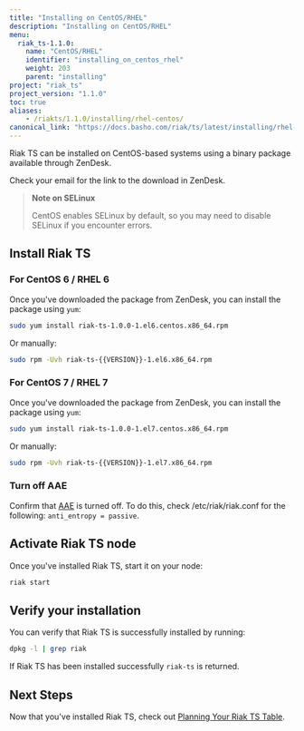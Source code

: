```yaml
---
title: "Installing on CentOS/RHEL"
description: "Installing on CentOS/RHEL"
menu:
  riak_ts-1.1.0:
    name: "CentOS/RHEL"
    identifier: "installing_on_centos_rhel"
    weight: 203
    parent: "installing"
project: "riak_ts"
project_version: "1.1.0"
toc: true
aliases:
    - /riakts/1.1.0/installing/rhel-centos/
canonical_link: "https://docs.basho.com/riak/ts/latest/installing/rhel-centos"
---
```


[concept aae]: /riak/kv/2.1.3/learn/concepts/active-anti-entropy
[planning]: ../using/planning

Riak TS can be installed on CentOS-based systems using a binary
package available through ZenDesk.

Check your email for the link to the download in ZenDesk.

>**Note on SELinux**
>
>CentOS enables SELinux by default, so you may need to disable SELinux if
you encounter errors.


## Install Riak TS

### For CentOS 6 / RHEL 6

Once you've downloaded the package from ZenDesk, you can install the package using `yum`:

```bash
sudo yum install riak-ts-1.0.0-1.el6.centos.x86_64.rpm
```

Or manually:

```bash
sudo rpm -Uvh riak-ts-{{VERSION}}-1.el6.x86_64.rpm
```


### For CentOS 7 / RHEL 7

Once you've downloaded the package from ZenDesk, you can install the package using `yum`:

```bash
sudo yum install riak-ts-1.0.0-1.el7.centos.x86_64.rpm
```

Or manually:

```bash
sudo rpm -Uvh riak-ts-{{VERSION}}-1.el7.x86_64.rpm
```


### Turn off AAE

Confirm that [AAE][concept aae] is turned off. To do this, check /etc/riak/riak.conf for the following: `anti_entropy = passive`.


## Activate Riak TS node

Once you've installed Riak TS, start it on your node:

```bash
riak start
```


## Verify your installation

You can verify that Riak TS is successfully installed by running: 

```bash
dpkg -l | grep riak
```

If Riak TS has been installed successfully `riak-ts` is returned.


## Next Steps

Now that you've installed Riak TS, check out [Planning Your Riak TS Table][planning].